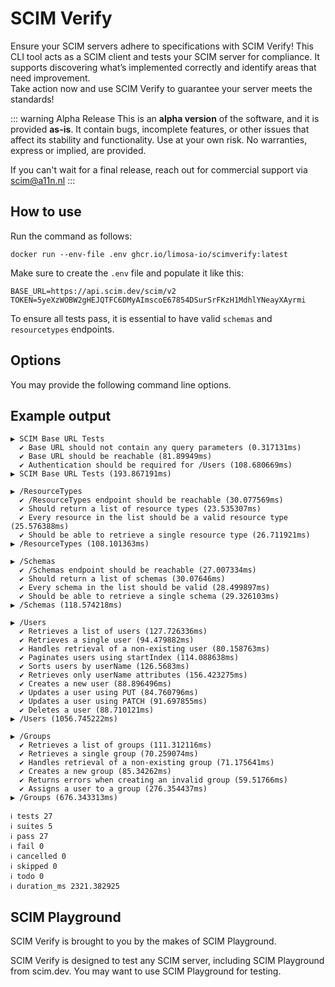 # <span class="font-scim">SCIM</span> Verify

Ensure your SCIM servers adhere to specifications with SCIM Verify! This CLI tool acts as a SCIM client and tests your SCIM server for compliance. It supports discovering what’s implemented correctly and identify areas that need improvement.  
Take action now and use SCIM Verify to guarantee your server meets the standards!

::: warning Alpha Release
This is an **alpha version** of the software, and it is provided **as-is**. It contain bugs, incomplete features, or other issues that affect its stability and functionality. Use at your own risk. No warranties, express or implied, are provided.

If you can't wait for a final release, reach out for commercial support via [scim@a11n.nl](mailto:scim@a11n.nl)
:::

## How to use

Run the command as follows:

~~~
docker run --env-file .env ghcr.io/limosa-io/scimverify:latest
~~~

Make sure to create the `.env` file and populate it like this:

~~~.env
BASE_URL=https://api.scim.dev/scim/v2
TOKEN=5yeXzWOBW2gHEJQTFC6DMyAImscoE67854DSurSrFKzH1MdhlYNeayXAyrmi
~~~

To ensure all tests pass, it is essential to have valid `schemas` and `resourcetypes` endpoints.

## Options

You may provide the following command line options.

## Example output

~~~
▶ SCIM Base URL Tests
  ✔ Base URL should not contain any query parameters (0.317131ms)
  ✔ Base URL should be reachable (81.89949ms)
  ✔ Authentication should be required for /Users (108.680669ms)
▶ SCIM Base URL Tests (193.867191ms)

▶ /ResourceTypes
  ✔ /ResourceTypes endpoint should be reachable (30.077569ms)
  ✔ Should return a list of resource types (23.535307ms)
  ✔ Every resource in the list should be a valid resource type (25.576388ms)
  ✔ Should be able to retrieve a single resource type (26.711921ms)
▶ /ResourceTypes (108.101363ms)

▶ /Schemas
  ✔ /Schemas endpoint should be reachable (27.007334ms)
  ✔ Should return a list of schemas (30.07646ms)
  ✔ Every schema in the list should be valid (28.499897ms)
  ✔ Should be able to retrieve a single schema (29.326103ms)
▶ /Schemas (118.574218ms)

▶ /Users
  ✔ Retrieves a list of users (127.726336ms)
  ✔ Retrieves a single user (94.479882ms)
  ✔ Handles retrieval of a non-existing user (80.158763ms)
  ✔ Paginates users using startIndex (114.088638ms)
  ✔ Sorts users by userName (126.5683ms)
  ✔ Retrieves only userName attributes (156.423275ms)
  ✔ Creates a new user (88.896496ms)
  ✔ Updates a user using PUT (84.760796ms)
  ✔ Updates a user using PATCH (91.697855ms)
  ✔ Deletes a user (88.710121ms)
▶ /Users (1056.745222ms)

▶ /Groups
  ✔ Retrieves a list of groups (111.312116ms)
  ✔ Retrieves a single group (70.259074ms)
  ✔ Handles retrieval of a non-existing group (71.175641ms)
  ✔ Creates a new group (85.34262ms)
  ✔ Returns errors when creating an invalid group (59.51766ms)
  ✔ Assigns a user to a group (276.354437ms)
▶ /Groups (676.343313ms)

ℹ tests 27
ℹ suites 5
ℹ pass 27
ℹ fail 0
ℹ cancelled 0
ℹ skipped 0
ℹ todo 0
ℹ duration_ms 2321.382925
~~~

## SCIM Playground

<span class="font-scim">SCIM</span> Verify is brought to you by the makes of <span class="font-scim">SCIM</span> Playground.

<span class="font-scim">SCIM</span> Verify is designed to test any SCIM server, including <span class="font-scim">SCIM</span> Playground from scim.dev. You may want to use SCIM Playground for testing.
